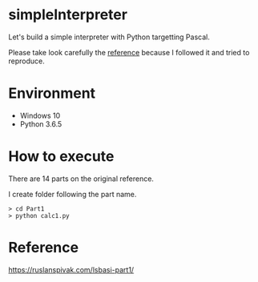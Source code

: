 # simpleInterpreter
Let's build a simple interpreter with Python targetting Pascal.

Please take look carefully the [reference](https://ruslanspivak.com/lsbasi-part1/) because I followed it and tried to reproduce.

# Environment 
* Windows 10 
* Python 3.6.5

# How to execute 
There are 14 parts on the original reference. 

I create folder following the part name. 

```
> cd Part1
> python calc1.py
```

# Reference 
https://ruslanspivak.com/lsbasi-part1/

